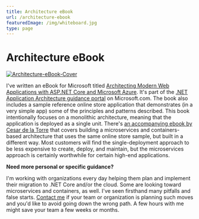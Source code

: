 ```yaml
---
title: Architecture eBook
url: /architecture-ebook
featuredImage: /img/whiteboard.jpg
type: page
---
```

# Architecture eBook

[![Architecture-eBook-Cover](/img/Architecture-eBook-Cover-242x300.png)](https://www.microsoft.com/net/download/thank-you/aspnet-ebook)

I've written an eBook for Microsoft titled [Architecting Modern Web Applications with ASP.NET Core and Microsoft Azure](https://www.microsoft.com/net/download/thank-you/aspnet-ebook). It's part of the [.NET Application Architecture guidance portal](https://www.microsoft.com/net/learn/architecture) on Microsoft.com. The book also includes a sample reference online store application that demonstrates (in a very simple app) some of the principles and patterns described. This book intentionally focuses on a monolithic architecture, meaning that the application is deployed as a single unit. There's [an accompanying ebook by Cesar de la Torre](https://www.microsoft.com/net/download/thank-you/microservices-architecture-ebook) that covers building a microservices and containers-based architecture that uses the same online store sample, but built in a different way. Most customers will find the single-deployment approach to be less expensive to create, deploy, and maintain, but the microservices approach is certainly worthwhile for certain high-end applications.

**Need more personal or specific guidance?**

I'm working with organizations every day helping them plan and implement their migration to .NET Core and/or the cloud. Some are looking toward microservices and containers, as well. I've seen firsthand many pitfalls and false starts. [Contact me](https://ardalis.com/contact-us) if your team or organization is planning such moves and you'd like to avoid going down the wrong path. A few hours with me might save your team a few weeks or months.
